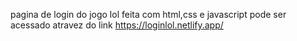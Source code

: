 pagina de login do jogo lol feita com html,css e javascript pode ser acessado atravez do link https://loginlol.netlify.app/
